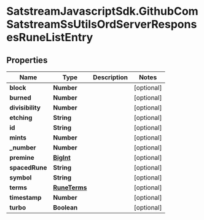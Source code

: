 # SatstreamJavascriptSdk.GithubComSatstreamSsUtilsOrdServerResponsesRuneListEntry

## Properties
Name | Type | Description | Notes
------------ | ------------- | ------------- | -------------
**block** | **Number** |  | [optional] 
**burned** | **Number** |  | [optional] 
**divisibility** | **Number** |  | [optional] 
**etching** | **String** |  | [optional] 
**id** | **String** |  | [optional] 
**mints** | **Number** |  | [optional] 
**_number** | **Number** |  | [optional] 
**premine** | [**BigInt**](BigInt.md) |  | [optional] 
**spacedRune** | **String** |  | [optional] 
**symbol** | **String** |  | [optional] 
**terms** | [**RuneTerms**](RuneTerms.md) |  | [optional] 
**timestamp** | **Number** |  | [optional] 
**turbo** | **Boolean** |  | [optional] 
